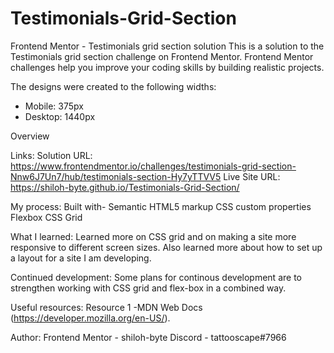 # Testimonials-Grid-Section

Frontend Mentor - Testimonials grid section solution
This is a solution to the Testimonials grid section challenge on Frontend Mentor. Frontend Mentor challenges help you improve your coding skills by building realistic projects.

The designs were created to the following widths:

- Mobile: 375px
- Desktop: 1440px

Overview

Links:
Solution URL: https://www.frontendmentor.io/challenges/testimonials-grid-section-Nnw6J7Un7/hub/testimonials-section-Hy7yTTVV5
Live Site URL: https://shiloh-byte.github.io/Testimonials-Grid-Section/

My process:
Built with-
Semantic HTML5 markup
CSS custom properties
Flexbox
CSS Grid

What I learned:
Learned more on CSS grid and on making a site more responsive to different screen sizes. Also learned more about how to set up a layout for a site I am developing. 


Continued development:
Some plans for continous development are to strengthen working with CSS grid and flex-box in a combined way.

Useful resources:
Resource 1 -MDN Web Docs (https://developer.mozilla.org/en-US/).


Author:
Frontend Mentor - shiloh-byte
Discord - tattooscape#7966

